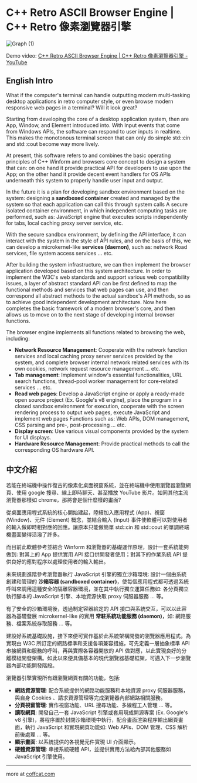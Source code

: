 # C++ Retro ASCII Browser Engine | C++ Retro 像素瀏覽器引擎

![Graph (1)](https://github.com/IIIHSUAN/myWINDOWS/assets/53747303/807bad4f-5d32-4ecf-885f-f155b2f2db35)

Demo video: [C++ Retro ASCII Browser Engine | C++ Retro 像素瀏覽器引擎 - YouTube](https://www.youtube.com/watch?v=RFosePU5LI8&ab_channel=shibacookie)

## English Intro

What if the computer's terminal can handle outputting modern multi-tasking desktop applications in retro computer style, or even browse modern responsive web pages in a terminal? Will it look great?

Starting from developing the core of a desktop application system, then are App, Window, and Element introduced into. With Input events that come from Windows APIs, the software can respond to user inputs in realtime. This makes the monotonous terminal screen that can only do simple std::cin and std::cout become way more lively.

At present, this software refers to and combines the basic operating principles of C++ Winform and browsers core concept to design a system that can: on one hand it provide practical API for developers to use upon the App; on the other hand it provide decent event handlers for OS APIs underneath this system to properly handle user input and output.

In the future it is a plan for developing sandbox environment based on the system: designing a **sandboxed container** created and managed by the system so that each application can call this through system calls A secure isolated container environment, in which independent computing tasks are performed, such as: JavaScript engine that executes scripts independently for tabs, local caching proxy server service, etc.

With the secure sandbox environment, by defining the API interface, it can interact with the system in the style of API rules, and on the basis of this, we can develop a microkernel-like **services (daemon)**, such as: network Road services, file system access services ... etc.

After building the system infrastructure, we can then implement the browser application developed based on this system architecture. In order to implement the W3C's web standards and support various web compatibility issues, a layer of abstract standard API can be first defined to map the functional methods and services that web pages can use, and then correspond all abstract methods to the actual sandbox's API methods, so as to achieve good independent development architecture. Now here completes the basic framework of a modern browser's core, and then allows us to move on to the next stage of developing internal browser functions.

The browser engine implements all functions related to browsing the web, including:

- **Network Resource Management**: Cooperate with the network function services and local caching proxy server services provided by the system, and complete browser internal network related services with its own cookies, network request resource management ... etc.
- **Tab management**: Implement window's essential functionalities, URL search functions, thread-pool worker management for core-related services ... etc.
- **Read web pages**: Develop a JavaScript engine or apply a ready-made open source project (Ex. Google's v8 engine), place the program in a closed sandbox environment for execution, cooperate with the screen rendering process to output web pages, execute JavaScript and implement web pages Functions such as: Web APIs, DOM management, CSS parsing and pre-, post-processing ... etc.
- **Display screen**: Use various visual components provided by the system for UI displays.
- **Hardware Resource Management**: Provide practical methods to call the corresponding OS hardware API.

## 中文介紹

若能在終端機中操作復古的像素化桌面視窗系統，並在終端機中使用瀏覽器瀏覽網頁、使用 google 搜尋、線上即時聊天、甚至播放 YouTube 影片。如同其他主流瀏覽器那樣如 chrome，那將會是個什麼樣的畫面?

從桌面應用程式系統的核心開始建起，陸續加入應用程式 (App)、視窗 (Window)、元件 (Element) 概念，並結合輸入 (Input) 事件使軟體可以對使用者的輸入做即時相對應的回應。讓原本只能做簡單 std::cin 和 std::cout 的單調終端機畫面變得活潑了許多。

而目前此軟體參考並結合 Winform 和瀏覽器的基礎運作原理，設計一套系統能夠做到: 對其上的 App 提供實用 API 接口供開發者使用；對其下的作業系統 API 提供良好的應對程序以處理使用者的輸入輸出。

未來規劃進階參考瀏覽器執行 JavaScript 引擎的獨立沙箱環境: 設計一個由系統創建和管理的 **沙箱容器 (sandboxed container)**，使每個應用程式都可透過系統呼叫來調用這種安全的隔離容器環境，並在其中執行獨立運算任務如: 各分頁獨立執行腳本的 JavaScript 引擎、本地資源快取 proxy 伺服器服務 ... 等。

有了安全的沙箱環境後，透過制定容器給定的 API 接口與系統交互，可以以此容器為基礎發展 microkernel-like 的實用 **常駐系統功能服務 (daemon)**，如: 網路服務、檔案系統存取服務 ... 等。

建設好系統基礎設施，接下來便可實作基於此系統架構開發的瀏覽器應用程式。為實現由 W3C 所訂定的網路標準和支援各項兼容措施，可先定義一層抽象標準 API 串接網頁和服務的呼叫，再與實際各容器開放的 API 做對應，以此實現良好的分離模組開發架構。如此以來便具備基本的現代瀏覽器基礎框架，可邁入下一步瀏覽器內部功能開發階段。

瀏覽器引擎實現所有跟瀏覽網頁有關的功能，包括:

- **網路資源管理**: 配合系統提供的網路功能服務和本地資源 proxy 伺服器服務，與自身 Cookies 、請求資源管理等完成瀏覽器內部網路相關服務。
- **分頁視窗管理**: 實作視窗功能、URL 搜尋功能、多線程工人管理 ... 等。
- **讀取網頁**: 開發自己一套 JavaScript 引擎或套用現成開源專案 (Ex. Google's v8 引擎)，將程序置於封閉沙箱環境中執行，配合畫面渲染程序輸出網頁畫面，執行 JavaScript 和實現網頁功能如: Web APIs、DOM 管理、CSS 解析前後處理 ... 等。
- **顯示畫面**: 以系統提供的各視覺元件實現 UI 介面顯示。
- **硬體資源管理**: 串接系統硬體 API，並提供實用方法給內部其他服務如 JavaScript 引擎使用。

---

more at [coffcat.com](https://coffcat.com)
